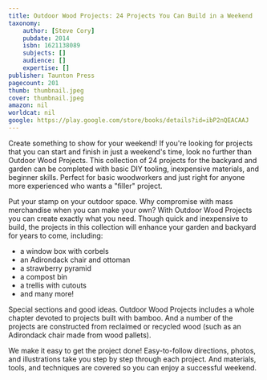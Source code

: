 ```yaml
---
title: Outdoor Wood Projects: 24 Projects You Can Build in a Weekend
taxonomy:
	author: [Steve Cory]
	pubdate: 2014
	isbn: 1621138089
	subjects: []
	audience: []
	expertise: []
publisher: Taunton Press
pagecount: 201
thumb: thumbnail.jpeg
cover: thumbnail.jpeg
amazon: nil
worldcat: nil
google: https://play.google.com/store/books/details?id=ibP2nQEACAAJ
---
```

<p>Create something to show for your weekend! If you're looking for projects that you can start and finish in just a weekend's time, look no further than Outdoor Wood Projects. This collection of 24 projects for the backyard and garden can be completed with basic DIY tooling, inexpensive materials, and beginner skills. Perfect for basic woodworkers and just right for anyone more experienced who wants a "filler" project.</p> <p>Put your stamp on your outdoor space. Why compromise with mass merchandise when you can make your own? With Outdoor Wood Projects you can create exactly what you need. Though quick and inexpensive to build, the projects in this collection will enhance your garden and backyard for years to come, including: </p> <ul> <li>a window box with corbels</li> <li>an Adirondack chair and ottoman</li> <li>a strawberry pyramid</li> <li>a compost bin</li> <li>a trellis with cutouts</li> <li>and many more!</li> </ul> <p>Special sections and good ideas. Outdoor Wood Projects includes a whole chapter devoted to projects built with bamboo. And a number of the projects are constructed from reclaimed or recycled wood (such as an Adirondack chair made from wood pallets).</p> <p>We make it easy to get the project done! Easy-to-follow directions, photos, and illustrations take you step by step through each project. And materials, tools, and techniques are covered so you can enjoy a successful weekend.</p>